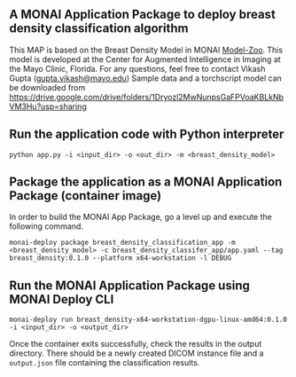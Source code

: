 ## A MONAI Application Package to deploy breast density classification algorithm
This MAP is based on the Breast Density Model in MONAI [Model-Zoo](https://github.com/Project-MONAI/model-zoo). This model is developed at the Center for Augmented Intelligence in Imaging at the Mayo Clinic, Florida.
For any questions, feel free to contact Vikash Gupta (gupta.vikash@mayo.edu)
Sample data and a torchscript model can be downloaded from https://drive.google.com/drive/folders/1Dryozl2MwNunpsGaFPVoaKBLkNbVM3Hu?usp=sharing


## Run the application code with Python interpreter
```
python app.py -i <input_dir> -o <out_dir> -m <breast_density_model>
```

## Package the application as a MONAI Application Package (container image)
In order to build the MONAI App Package, go a level up and execute the following command.
```
monai-deploy package breast_density_classification_app -m <breast_density_model> -c breast_density_classifer_app/app.yaml --tag breast_density:0.1.0 --platform x64-workstation -l DEBUG
```

## Run the MONAI Application Package using MONAI Deploy CLI
```
monai-deploy run breast_density-x64-workstation-dgpu-linux-amd64:0.1.0 -i <input_dir> -o <output_dir>
```

Once the container exits successfully, check the results in the output directory. There should be a newly created DICOM instance file and a `output.json` file containing the classification results.